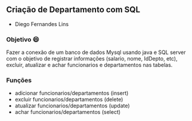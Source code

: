 ## Criação de Departamento com SQL

- Diego Fernandes Lins

### Objetivo 😄

Fazer a conexão de um banco de dados Mysql usando java e SQL server com o objetivo de registrar informações (salario, nome, IdDepto, etc), excluir, atualizar e achar funcionarios e departamentos nas tabelas.

### Funções

- adicionar funcionarios/departamentos (insert)
- excluir funcionarios/departamentos (delete)
- atualizar funcionarios/departamentos (update)
- achar funcionarios/departamentos (select)

